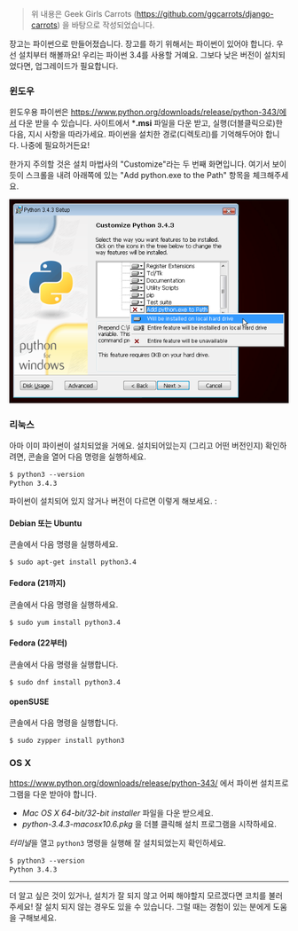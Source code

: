 > 위 내용은 Geek Girls Carrots (https://github.com/ggcarrots/django-carrots) 을 바탕으로 작성되었습니다.

장고는 파이썬으로 만들어졌습니다. 장고를 하기 위해서는 파이썬이 있어야 합니다. 우선 설치부터 해볼까요! 우리는 파이썬 3.4를 사용할 거예요. 그보다 낮은 버전이 설치되었다면, 업그레이드가 필요합니다.

### 윈도우

윈도우용 파이썬은 https://www.python.org/downloads/release/python-343/에서 다운 받을 수 있습니다. 사이트에서 ***.msi** 파일을 다운 받고, 실행(더블클릭으로)한 다음, 지시 사항을 따라가세요. 파이썬을 설치한 경로(디렉토리)를 기억해두어야 합니다. 나중에 필요하거든요!

한가지 주의할 것은 설치 마법사의 "Customize"라는 두 번째 화면입니다. 여기서 보이듯이 스크롤을 내려 아래쪽에 있는 "Add python.exe to the Path" 항목을 체크해주세요.

![파이썬을 패쓰(path)에 추가하는 것을 잊지 마세요!][9]

 [9]: ../python_installation/images/add_python_to_windows_path.png

### 리눅스

아마 이미 파이썬이 설치되었을 거에요. 설치되어있는지 (그리고 어떤 버전인지) 확인하려면, 콘솔을 열어 다음 명령을 실행하세요.

    $ python3 --version
    Python 3.4.3


파이썬이 설치되어 있지 않거나 버전이 다르면 이렇게 해보세요. :

#### Debian 또는 Ubuntu

콘솔에서 다음 명령을 실행하세요.

    $ sudo apt-get install python3.4


#### Fedora (21까지)

콘솔에서 다음 명령을 실행하세요.

    $ sudo yum install python3.4


#### Fedora (22부터)

콘솔에서 다음 명령을 실행합니다.

    $ sudo dnf install python3.4


#### openSUSE

콘솔에서 다음 명령을 실행합니다.

    $ sudo zypper install python3


### OS X

https://www.python.org/downloads/release/python-343/ 에서 파이썬 설치프로그램을 다운 받아야 합니다.

  * *Mac OS X 64-bit/32-bit installer* 파일을 다운 받으세요.
  * *python-3.4.3-macosx10.6.pkg* 을 더블 클릭해 설치 프로그램을 시작하세요.

*터미널*을 열고 `python3` 명령을 실행해 잘 설치되었는지 확인하세요.

    $ python3 --version
    Python 3.4.3


* * *

더 알고 싶은 것이 있거나, 설치가 잘 되지 않고 어찌 해야할지 모르겠다면 코치를 불러주세요! 잘 설치 되지 않는 경우도 있을 수 있습니다. 그럴 때는 경험이 있는 분에게 도움을 구해보세요.
